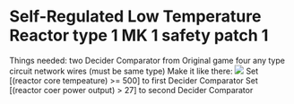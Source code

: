 # Self-Regulated Low Temperature Reactor type 1 MK 1 safety patch 1
Things needed: two Decider Comparator from Original game
               four any type circuit network wires (must be same type)
Make it like there:
![](https://github.com/Madir99/Factorio-Realistic-Reactors-Constructions-Plans/blob/main/Self-Regulated-Low-Temperature-Reactor-type-1-MK-1/2.png?raw=true)
Set [(reactor core tempeature) >= 500] to first Decider Comparator
Set [(reactor coer power output) > 27] to second Decider Comparator
